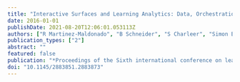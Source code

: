 ```yaml
---
title: "Interactive Surfaces and Learning Analytics: Data, Orchestration Aspects, Pedagogical Uses and Challenges"
date: 2016-01-01
publishDate: 2021-08-20T12:06:01.053113Z
authors: ["R Martinez-Maldonado", "B Schneider", "S Charleer", "Simon Buckingham Shum", "J Klerkx", " ..."]
publication_types: ["2"]
abstract: ""
featured: false
publication: "*Proceedings of the Sixth international conference on learning analytics łdots*"
doi: "10.1145/2883851.2883873"
---
```


